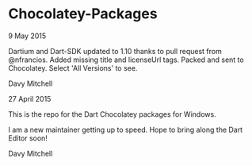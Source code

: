 # Chocolatey-Packages
9 May 2015

Dartium and Dart-SDK updated to 1.10 thanks to pull request from @nfrancios.
Added missing title and licenseUrl tags.
Packed and sent to Chocolatey. Select 'All Versions' to see.

Davy Mitchell

27 April 2015

This is the repo for the Dart Chocolatey packages for Windows.

I am a new maintainer getting up to speed. Hope to bring along the Dart Editor soon!

Davy Mitchell
